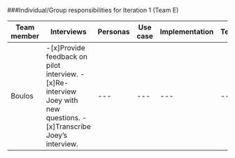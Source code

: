 ###Individual/Group responsibilities for Iteration 1 (Team E)


|Team member|Interviews|Personas|Use case|Implementation|Testing|Documentation/Glossary|
|---------|--------|--------|--------|--------|--------|--------|
|Boulos|-[x]Provide feedback on pilot interview. -[x]Re-interview Joey with new questions. -[x]Transcribe Joey’s interview.|---|---|---|---|---|
